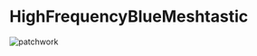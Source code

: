 # HighFrequencyBlueMeshtastic
![patchwork](https://github.com/user-attachments/assets/71358ce4-0134-441e-a3bd-144cb93a9887)
